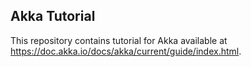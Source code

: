 ## Akka Tutorial

This repository contains tutorial for Akka available at https://doc.akka.io/docs/akka/current/guide/index.html.